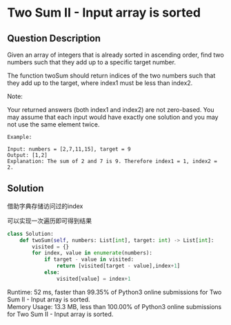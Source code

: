 # Two Sum II - Input array is sorted

## Question Description

Given an array of integers that is already sorted in ascending order, find two numbers such that they add up to a specific target number.

The function twoSum should return indices of the two numbers such that they add up to the target, where index1 must be less than index2.

Note:

Your returned answers (both index1 and index2) are not zero-based.
You may assume that each input would have exactly one solution and you may not use the same element twice.

```
Example:

Input: numbers = [2,7,11,15], target = 9
Output: [1,2]
Explanation: The sum of 2 and 7 is 9. Therefore index1 = 1, index2 = 2.
```

## Solution

借助字典存储访问过的index

可以实现一次遍历即可得到结果

```python
class Solution:
    def twoSum(self, numbers: List[int], target: int) -> List[int]:
        visited = {}
        for index, value in enumerate(numbers):
            if target - value in visited:
                return [visited[target - value],index+1]
            else:
                visited[value] = index+1
```

Runtime: 52 ms, faster than 99.35% of Python3 online submissions for Two Sum II - Input array is sorted.  
Memory Usage: 13.3 MB, less than 100.00% of Python3 online submissions for Two Sum II - Input array is sorted.